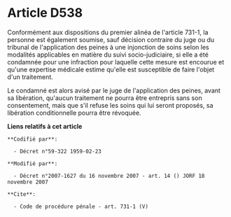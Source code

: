 # Article D538

Conformément aux dispositions du premier alinéa de l'article 731-1, la personne est également soumise, sauf décision
contraire du juge ou du tribunal de l'application des peines à une injonction de soins selon les modalités applicables en
matière du suivi socio-judiciaire, si elle a été condamnée pour une infraction pour laquelle cette mesure est encourue et
qu'une expertise médicale estime qu'elle est susceptible de faire l'objet d'un traitement. 

Le condamné est alors avisé par le juge de l'application des peines, avant sa libération, qu'aucun traitement ne pourra être
entrepris sans son consentement, mais que s'il refuse les soins qui lui seront proposés, sa libération conditionnelle pourra
être révoquée.

**Liens relatifs à cet article**

	**Codifié par**:

	  - Décret n°59-322 1959-02-23

	**Modifié par**:

	  - Décret n°2007-1627 du 16 novembre 2007 - art. 14 () JORF 18 novembre 2007

	**Cite**:

	  - Code de procédure pénale - art. 731-1 (V)
